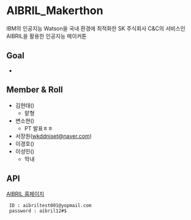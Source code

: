 # AIBRIL_Makerthon
IBM의 인공지능 Watson을 국내 환경에 최적화한 SK 주식회사 C&C의 서비스인 AIBRIL을 활용한 인공지능 메이커톤

## Goal
  -
  
## Member & Roll

- 김현태()
    - 맡형
- 변소현()
    - PT 발표ㅎㅎ 
- 서장원(wkddnjset@naver.com) 
- 이경호()
- 이성민()
    - 막내

## API

[AIBRIL 홈페이지](www.aibril.com)

     ID : aibriltest001@yopmail.com
     password : aibril12#$
